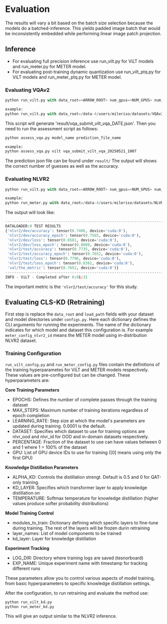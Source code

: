 # Evaluation
The results will vary a bit based on the batch size selection because the models do a batched-inference. This yields padded image batch that would be inconsistently embedded while performing linear image patch projection.

## Inference
- For evaluating full precision inference use run_vilt.py for ViLT models and run_meter.py for METER model.
- For evaluating post-training dynamic quantization use run_vilt_ptq.py for ViLT models and run_meter_ptq.py for METER model.


### Evaluating VQAv2
```python
python run_vilt.py with data_root=<ARROW_ROOT> num_gpus=<NUM_GPUS> num_nodes=<NUM_NODES> per_gpu_batchsize=<BS_FITS_YOUR_GPU> task_finetune_vqa_randaug test_only=True precision=32 load_path="<YOUR_WEIGHT_ROOT>/model_weights_vqa.ckpt"

example:
python run_vilt.py with data_root=/data-4/users/mileriso/datasets/VQAv2/arrows num_gpus=1 num_nodes=1 per_gpu_batchsize=32 task_finetune_vqa_randaug test_only=True precision=32 load_path="/data-4/users/mileriso/models/vilt_vqa.ckpt"
```

This script will generate 'result/vqa_submit_vilt_vqa_DATE.json'. Then you need to run the assessment script as follows:
```python
python assess_vqa.py model_name prediction_file_name

example:
python assess_vqa.py vilt vqa_submit_vilt_vqa_20250521_1007
```

The prediction json file can be found under ```result/``` The output will shows the correct number of guesses as well as the accuracy.

### Evaluating NLVR2
```python
python run_vilt.py with data_root=<ARROW_ROOT> num_gpus=<NUM_GPUS> num_nodes=<NUM_NODES> per_gpu_batchsize=<BS_FITS_YOUR_GPU> task_finetune_nlvr2_randaug test_only=True precision=32 load_path="<YOUR_WEIGHT_ROOT>/model_weights_nlvr2.ckpt"

example:
python run_meter.py with data_root=/data-4/users/mileriso/datasets/NLVR2/arrows num_gpus=1 num_nodes=1  task_finetune_nlvr2_clip_bert per_gpu_batchsize=8 load_path="/data-4/users/mileriso/models/meter_nlvr2.ckpt" clip16 text_roberta image_size=288 test_only=True
```
The output will look like:
```python
--------------------------------------------------------------------------------
DATALOADER:0 TEST RESULTS
{'nlvr2/dev/accuracy': tensor(0.7486, device='cuda:0'),
 'nlvr2/dev/accuracy_epoch': tensor(0.7565, device='cuda:0'),
 'nlvr2/dev/loss': tensor(0.8581, device='cuda:0'),
 'nlvr2/dev/loss_epoch': tensor(0.8609, device='cuda:0'),
 'nlvr2/test/accuracy': tensor(0.7735, device='cuda:0'),
 'nlvr2/test/accuracy_epoch': tensor(0.7652, device='cuda:0'),
 'nlvr2/test/loss': tensor(0.7796, device='cuda:0'),
 'nlvr2/test/loss_epoch': tensor(0.8381, device='cuda:0'),
 'val/the_metric': tensor(0.7652, device='cuda:0')}
--------------------------------------------------------------------------------
INFO - ViLT - Completed after 0:01:31
```

The important metric is the ```'nlvr2/test/accuracy'``` for this study.


## Evaluating CLS-KD (Retraining)

First step is replace the ```data_root``` and ```load_path``` fields with your dataset and model directories under ```configs.py```.  Here each dictionary defines the CLI arguments for running the experiments. The name of the dictionary indicates for which model and dataset this configuration is. For example ```meter_config_nlvr2_id``` means the METER model using in-distribution NLVR2 dataset.


### Training Configuration
```run_vilt_config.py``` and ```run_meter_config.py``` files contain the definitions of the training hyperparametes for ViLT and METER models respectively. These values are pre-configured but can be changed. These hyperparameters are:

**Core Training Parameters**

- EPOCHS: Defines the number of complete passes through the training dataset
- MAX_STEPS: Maximum number of training iterations regardless of epoch completion
- LEARNING_RATE: Step size at which the model's parameters are updated during training. 0.0001 is the default.
- DATASET: Specifies which dataset to use for training options are nlvr_ood and nlvr_id for OOD and in-domain datasets respectively.
- PERCENTAGE: Fraction of the dataset to use can have values between 0 and 1 where 1 = 100% of the dataset
- GPU: List of GPU device IDs to use for training ([0] means using only the first GPU)

**Knowledge Distillation Parameters**
- ALPHA_KD: Controls the distillation strengt. Default is 0.5 and 0 for QAT-only training.
- KD_LAYER: Specifies which transformer layer to apply knowledge distillation on
- TEMPERATURE: Softmax temperature for knowledge distillation (higher values produce softer probability distributions)

**Model Training Control**
- modules_to_train: Dictionary defining which specific layers to fine-tune during training. The rest of the layers will be frozen durin retraining
- layer_names: List of model components to be trained
- kd_layer: Layer for knowledge distillation

**Experiment Tracking**
- LOG_DIR: Directory where training logs are saved (tesnorboard)
- EXP_NAME: Unique experiment name with timestamp for tracking different runs

These parameters allow you to control various aspects of model training, from basic hyperparameters to specific knowledge distillation settings.

After the configuration, to run retraining and evaluate the method use:
```python
python run_vilt_kd.py
python run_meter_kd.py
```

This will give an output similar to the NLVR2 inference.